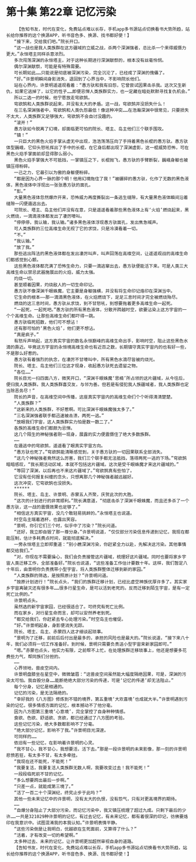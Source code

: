 # 第十集 第22章 记忆污染
        【告知书友，时代在变化，免费站点难以长存，手机app多书源站点切换看书大势所趋，站长给你推荐的这个换源APP，听书音色多、换源、找书都好使！】
       “接下来，交给我们吧。”院长开口。
       “这一战也是我人类族群在这方疆域的立威之战，杀两个深渊强者，总比杀一个来得威慑力更大。”永恒塔主同样杀意浓烈。
       多次闯荡深渊的永恒塔主，对于这种长期进行深渊献祭的，根本没有丝毫怜悯。
       偶尔深渊献祭，可能是有特殊需要。
       可长期如此……只能说是彻底被深渊污染，完全沉沦了，已经成了深渊的傀儡了。
       “好。”许景明瞬间身影消失，退回到了心界当中，不影响院长他们。
       站在心界内，许景明遥遥观看着：“愚方驮和我有旧怨，它曾尝试因果击杀我。这次又生新仇，如果它逃掉了，以它的性子……即便忌惮人类族群实力，也一定藏在暗处默默寻找复仇机会。”
       所以二选一的时候，他宁愿放走穹欲鹄。
       穹欲鹄和人类族群说起来，并没有太大的矛盾。这一战，穹欲鹄并没损失什么！
       在三名深渊强者中，穹欲鹄和人类仇怨最低！像这种冲突……在浩瀚深渊中很常见，只要损失不太大，人类族群又足够强大，穹欲鹄不会自讨没趣的。
       “滚开！”
       愚方驮如今脱离了幻境，却面临更可怕的院长、塔主、岛主他们三个联手围攻。
       “镇！”
       一只巨大的黑色火焰手掌从虚无中出现，浩浩荡荡压向了手持着黑色长棍的愚方驮。愚方驮体型巍峨，它仰头怒吼挥出了手中的长棍，在它身后都出现了深渊虚影，这一棍威势恐怖，可在黑色火焰手掌面前却显得那么弱小。
       黑色火焰手掌强大不可抵挡，一掌镇压之下，长棍抛飞，愚方驮的手臂断裂，巍峨身躯也被镇压得粉碎。
       一己之力，它最引以为傲的身躯便粉碎。
       “都是因为心界一脉的那个明！他用幻境拖住了我！”被碾碎的愚方驮，化作了无数的黑色液体，黑色液体中浮现出一张张愚方驮的面孔。
       “彭。”
       大量黑色液体忽然爆炸开来，恐怖威力再度撕裂出一条逃生缝隙，有大量黑色液体瞬间沿着缝隙一闪便遁逃出去。
       可院长、塔主、岛主他们并没有在意，只是遥遥看着那些黑色液体上有‘火焰’燃烧起来，黑火燃烧，一滴滴液体都发出了凄厉嚎叫。
       “停停停，我认输，我认输。”诸多黑色液体浮现愚方驮面孔，发出焦急喊声。
       可人类族群的三位高维生命无视了它的求饶，只是冷漠看着一切。
       “不。”
       “我认输。”
       “放了我。”
       那些逃出阵法的黑色液体都在发出凄厉叫声，叫声回荡在高维空间，让遥遥观战的高维生命们都感觉到心颤。
       这些黑色液体都充满了恐怖生命力，只要一滴逃窜出去，愚方驮便能活下来。可是人类三大高维生命以禁忌武器施展出的火焰，威力太强。
       灼烧一切。
       甚至顺着因果，灼烧敌人的一切生命印记。
       愚方驮不像深渊千眼蛛魔，它主要是身躯强横，并没有将生命印记烙印在深渊当中。
       它生命的根本——那一滴滴黑色液体，在火焰燃烧下，足足三息时间才完全被燃烧殆尽。
       燃烧的这三息时间，愚方驮从求饶，到不甘怒吼，到想要拖着更多高维生命一起死。
       “一起死，一起死吧。”愚方驮的所有黑色液体，分散开跨越时空，欲要沾染上这方宇宙的一个个高维生命。让那些高维生命们都吓得一跳。
       愚方驮临死招数，他们可不想沾！
       还有那可怕的‘黑色火焰’，他们更不想沾。
       “真是疯子。”
       有怒斥声响起，这方真实宇宙的数名永恒巅峰的高维生命出手，影响时空，阻止这些黑色水滴的靠近。毕竟这方宇宙的永恒境高维生命也有近百之数，长期镇守真实宇宙内的也有好一些，不是那么好惹的。
       愚方驮有着强烈的执念，在凄厉不甘嚎叫中，所有黑色水滴尽皆被灼烧光。
       院长、塔主、岛主他们三位这才现身，收起愚方驮死去遗留之物。
       “各位……”
       院长目光一扫四面八方，微笑开口，“深渊千眼蛛魔‘思楠’所占领的这片疆域，从今往后，便归我人类族群。我人类族群喜交友，与邻为善。但若是有侵犯我人族疆域者，我人类族群也定当除恶务尽！”
       院长的声音，在高维空间中传播，这座真实宇宙内的高维生命们个个听得清清楚楚。
       “人类族群？”
       “这新来的人类族群，不好惹啊。可比深渊千眼蛛魔强太多了。”
       “三名深渊强者联手都迅速被击溃，两死一逃。”
       “放眼我们宇宙，这人类族群实力怕是数一数二了。”
       各族的高维生命们都颇为忌惮。
       这几个陌生的神秘强者刚一现身，展露的实力便震慑住了绝大多数族群。
       ……
       在遁逃中的穹欲鹄，遥遥看了眼真实宇宙方向。
       “愚方驮也死了。”穹欲鹄能清晰感觉到，关于愚方驮的一切因果联系全部消失。
       “这几个神秘强者竟然这么厉害，我们三个联手都无法抵挡，落得两死一逃的下场。”穹欲鹄暗暗感叹，“我长期活动区域，本就不包括这片疆域。这次是受千眼蛛魔才来这片疆域的。”
       “等回了深渊，以后再也不来这片疆域了。”穹欲鹄真有些怕了。
       它没有任何报复纠缠的念头，只想离那几个神秘强者越远越好。
       这次冲突，它穹欲鹄也没损失。
       ******
       院长、塔主、岛主、许景明、赤蒙五人齐聚，庆贺此次的大胜。
       “这次的计划进行的非常顺利。”院长满意道，“彻底击杀了深渊千眼蛛魔，而且还多杀了一个愚方驮，这一战的震慑效果也足够了。”
       “相信这方真实宇宙，没几个敢轻易挑衅的。”永恒塔主也说道。
       时空岛主端着酒杯，也露出笑容。
       “景明，你引它们三个时，似乎中了污染？”院长问道。
       “还好，我立即自毁了那一尊分身。”许景明说道，“仅仅部分污染信息传递到记忆，我现在都能压制，估计多耗费点时间，就能彻底解决。”
       一旁永恒塔主立即郑重道：“别小瞧深渊污染，你赶紧全力以赴，先解决这污染。其他事情都交给我们。”
       “对，你现在不需要操心，我们会负责接管这片疆域，梳理好这片疆域。同时也要将家乡宇宙人类迁移工作，全部准备好。”院长也说道，“这些准备工作估计要数十年。这样，我们暂定八十年后，由景明你负责携带小型宇宙，将人类族群整体迁移到新的家园。”
       “人类族群的筛选，是按照原计划？”许景明问道。
       “按原计划进行！”院长点头，“我们的族群迁移计划，已经比虚空神族优厚许多了。其实家乡宇宙离破灭还有很多年……很多行星生命，是可以活到老死的。反而迁移到陌生宇宙，是有一定死亡比例的。”
       许景明点头。
       虽然选的新宇宙家园，已经很适合了。可终究有死亡比例。
       而在家乡，对行星生命而言，却可以安然养老到死。
       “都交给我们，你赶紧去专心处理污染。”时空岛主也催促。
       “好。”许景明起身，身影便消失无踪。
       院长、塔主、岛主、赤蒙四人这才细谈起琐事。
       “景明为了迁移，前前后后付出是最多的，承担的风险也是最大的。”院长说道，“接下来八十年，我们必须将一切工作准备好。到时候，景明只需要负责送小型宇宙来新家园即可。”
       “嗯。”赤蒙也点头，他实力有限，之前帮不上忙。在处理族群迁移琐事上，他还是想要多花费些力气，帮同族们分担的。
       ……
       心界领地，兽皮空间内。
       许景明盘膝坐在星空中，微微皱眉：“这兽皮空间虽然能大幅度隔绝因果，可是，深渊的污染太可怕。我自毁分身……能断绝绝大部分污染的传递，可是‘记忆的传递’却无法阻止。”
       每个分身，记忆是相通的。
       记忆的污染，是无法隔绝的。
       “幸好我的《八方图》修炼到不错的境界，第五重境‘大欢喜境’也成就大半。”许景明遇到污染的记忆，很多情感方面的记忆，根本撼动不了他分毫。
       因为八方图第三重境‘心意境’，完全掌控了自身种种情感。
       食欲、色欲、舒适欲、贪欲，都已经通过了八方图的考验。
       这些记忆污染，绝大多数都影响不了分毫。
       “绝大部分记忆，影响不了我。”许景明目光深邃。
       可同样的……
       依旧有一些记忆，在影响着许景明的心灵。
       “我不甘心，我不甘心，我想要活，活下去。”那是一段许景明的未来影像，那一刻的许景明悲愤若狂，有太多不甘，有太多牵挂。
       “我现在还不能死，不能死！”
       “我要复活，我要复活人类族群无数人啊，我要改变过去！我不能死！”
       一段段临死前不甘的记忆。
       “多么想要跨出最后一步啊。”
       “只差一点，就能成第三境了。”
       “活了一百二十个深渊纪，终究止步于此吗？”
       其他一些未来记忆中的许景明，没有太大的仇恨，没有怨气，只有对更高境界的期待。
       ……
       “自爆分身阻止了大部分污染，而记忆污染中，我又镇压梳理了超过九成。只剩下最后的少许……一共是321029种许景明的记忆，有过去记忆，有未来记忆，都有着很深的印记，彷佛要烙印在我意识中。试图混淆我的本我认知。”许景明表情平静。
       “这些污染倒是让我明白，优越欲在生死面前，又算得了什么？”
       “活着，才有改变一切的希望啊。”
       太多种过去、未来的记忆，让许景明更加超然审视自身的道路。
       【告知书友，时代在变化，免费站点难以长存，手机app多书源站点切换看书大势所趋，站长给你推荐的这个换源APP，听书音色多、换源、找书都好使！】